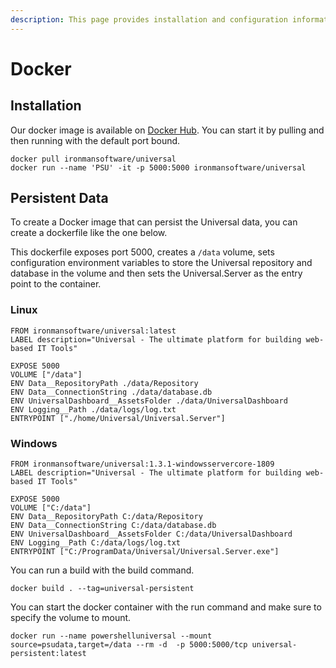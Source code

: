 ```yaml
---
description: This page provides installation and configuration information for Docker.
---
```


# Docker

## Installation

Our docker image is available on [Docker Hub](https://hub.docker.com/r/ironmansoftware/universal). You can start it by pulling and then running with the default port bound.

```text
docker pull ironmansoftware/universal
docker run --name 'PSU' -it -p 5000:5000 ironmansoftware/universal
```

## Persistent Data

To create a Docker image that can persist the Universal data, you can create a dockerfile like the one below.

This dockerfile exposes port 5000, creates a `/data` volume, sets configuration environment variables to store the Universal repository and database in the volume and then sets the Universal.Server as the entry point to the container.

### Linux

```text
FROM ironmansoftware/universal:latest
LABEL description="Universal - The ultimate platform for building web-based IT Tools" 

EXPOSE 5000
VOLUME ["/data"]
ENV Data__RepositoryPath ./data/Repository
ENV Data__ConnectionString ./data/database.db
ENV UniversalDashboard__AssetsFolder ./data/UniversalDashboard 
ENV Logging__Path ./data/logs/log.txt
ENTRYPOINT ["./home/Universal/Universal.Server"]
```

### Windows

```text
FROM ironmansoftware/universal:1.3.1-windowsservercore-1809
LABEL description="Universal - The ultimate platform for building web-based IT Tools" 

EXPOSE 5000
VOLUME ["C:/data"]
ENV Data__RepositoryPath C:/data/Repository
ENV Data__ConnectionString C:/data/database.db
ENV UniversalDashboard__AssetsFolder C:/data/UniversalDashboard 
ENV Logging__Path C:/data/logs/log.txt
ENTRYPOINT ["C:/ProgramData/Universal/Universal.Server.exe"]
```

You can run a build with the build command.

```text
docker build . --tag=universal-persistent
```

You can start the docker container with the run command and make sure to specify the volume to mount.

```text
docker run --name powershelluniversal --mount source=psudata,target=/data --rm -d  -p 5000:5000/tcp universal-persistent:latest
```

